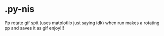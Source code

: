 # .py-nis
Pp rotate gif spit
(uses matplotlib just saying idk)
when run makes a rotating pp and saves it as gif enjoy!!!
